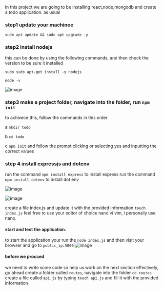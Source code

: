In this project we are going to be installing react,node,mongodb and create a todo application. as usual

### step1 update your machinee

`sudo apt update && sudo apt upgrade -y`

### step2 install nodejs
this can be done by using the following commands, and then check the version to be sure it installed
<!--  -->
`sudo sudo apt-get install -y nodejs`

`node -v`

![image](https://user-images.githubusercontent.com/73601265/230696717-058ffeaa-b5d2-45fd-a5f2-da6d3732576f.png)

### step3 make a project folder, navigate into the folder, run `npm init`
to achivece this, follow the commands in this order

a `mkdir todo`

b `cd todo`

c `npm init` and follow the prompt clicking or selecting yes and inputting the correct values

### step 4 install expressjs and dotenv

run the command `npm install express` to install express
run the command `npm install dotenv` to install dot env

![image](https://user-images.githubusercontent.com/73601265/230696962-0141424f-172a-4aa7-a0aa-9d1f63bc8c72.png)

![image](https://user-images.githubusercontent.com/73601265/230696979-6b8cf9a9-a857-4ec4-8134-c62a8d5fec6f.png)


create a file index.js and update it with the provided information
`touch index.js`
feel free to use your editor of choice nano vi vim, i personally use nano.

#### start and test the application.
to start the application your run the `node index.js` and then visit your browser and go to `public_ip:5000`
![image](https://user-images.githubusercontent.com/73601265/230697194-2f07ffc1-1f26-4e93-8cbc-bcef3290136b.png)

#### before we procced
we need to write some code so help us work on the next section effectively, go ahead create a folder called `routes`, navigate into the folder `cd routes` create a file called `api.js` by typing `touch api.js` and fill it with the provided information
